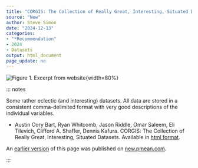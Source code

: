 ```yaml
---
title: "CORGIS: The Collection of Really Great, Interesting, Situated Datasets"
source: "New"
author: Steve Simon
date: "2024-12-13"
categories: 
- "*Recommendation"
- 2024
- Datasets
output: html_document
page_update: no
---
```


![Figure 1. Excerpt from website](http://www.pmean.com/new-images/24/corgis-datsets-01.png){width=80%}

::: notes

Some rather eclectic (and interesting) datasets. All data are stored in a consistent comma-delimited format with very good descriptions of the individual variables.

-   Austin Cory Bart, Ryan Whitcomb, Jason Riddle, Omar Saleem, Eli Tilevich, Clifford A. Shaffer, Dennis Kafura. CORGIS: The Collection of Really Great, Interesting, Situated Datasets. Available in [html format][ref-bart-nodate].

[ref-bart-nodate]: https://corgis-edu.github.io/corgis/csv/

An [earlier version][sim2] of this page was published on [new.pmean.com][sim1].

[sim1]: http://new.pmean.com
[sim2]: http://new.pmean.com/corgis-datasets/

:::
